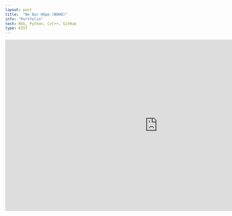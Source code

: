 ```yaml
---
layout: post
title:  "Be Our HOpe (BOHO)"
info: "Portfolio"
tech: ROS, Python, C/C++, GitHub
type: KIST
---
```


<iframe width="981" height="552" src="https://www.youtube.com/embed/NtXd0be2LC4?list=PLSlftpJi_4upCAt1qw-DZSqDKuzqVwqVu" title="Delivery service" frameborder="0" allow="accelerometer; autoplay; clipboard-write; encrypted-media; gyroscope; picture-in-picture; web-share" referrerpolicy="strict-origin-when-cross-origin" allowfullscreen></iframe>